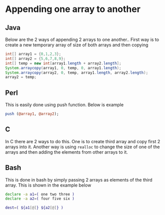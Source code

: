 # Appending one array to another
## Java

Below are the 2 ways of appending 2 arrays to one another..
First way is to create a new temporary array of size of both arrays and then copying

```java
int[] array1 = {0,1,2,3};
int[] array2 = {5,6,7,8,9};
int[] temp = new int[array1.length + array2.length];
System.arraycopy(array1, 0, temp, 0, array1.length);
System.arraycopy(array2, 0, temp, array1.length, array2.length);
array2 = temp;
```

## Perl
This is easily done using push function. Below is example

```perl
push (@array1, @array2);
```

## C

In C there are 2 ways to do this. One is to create third array and copy first 2 arrays into it. Another way is using ```realloc``` to change the size of one of the arrays and then adding the elements from other arrays to it.

## Bash

This is done in bash by simply passing 2 arrays as elements of the third array. This is shown in the example below

```bash
declare -a a1=( one two three )
declare -a a2=( four five six )

dest=( ${a1[@]} ${a2[@]} )
```
